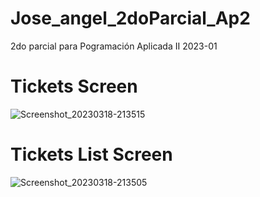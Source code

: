 # Jose_angel_2doParcial_Ap2
2do parcial para Pogramación Aplicada II 2023-01

# Tickets Screen
![Screenshot_20230318-213515](https://user-images.githubusercontent.com/97201605/226149001-5f007eb9-9b85-4050-bb8d-35e9dacb2fd7.png)


# Tickets List Screen
![Screenshot_20230318-213505](https://user-images.githubusercontent.com/97201605/226149047-892db914-2258-4803-b91b-485276c95e74.png)
